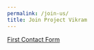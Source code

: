 ```yaml
---
permalink: /join-us/
title: Join Project Vikram
---
```


[First Contact Form](https://forms.gle/S1Dfnkv2XPLGZT8e8)
